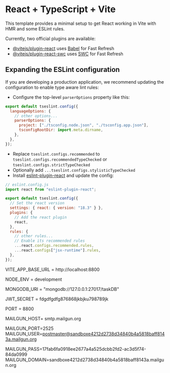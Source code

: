 # React + TypeScript + Vite

This template provides a minimal setup to get React working in Vite with HMR and some ESLint rules.

Currently, two official plugins are available:

- [@vitejs/plugin-react](https://github.com/vitejs/vite-plugin-react/blob/main/packages/plugin-react/README.md) uses [Babel](https://babeljs.io/) for Fast Refresh
- [@vitejs/plugin-react-swc](https://github.com/vitejs/vite-plugin-react-swc) uses [SWC](https://swc.rs/) for Fast Refresh

## Expanding the ESLint configuration

If you are developing a production application, we recommend updating the configuration to enable type aware lint rules:

- Configure the top-level `parserOptions` property like this:

```js
export default tseslint.config({
  languageOptions: {
    // other options...
    parserOptions: {
      project: ["./tsconfig.node.json", "./tsconfig.app.json"],
      tsconfigRootDir: import.meta.dirname,
    },
  },
});
```

- Replace `tseslint.configs.recommended` to `tseslint.configs.recommendedTypeChecked` or `tseslint.configs.strictTypeChecked`
- Optionally add `...tseslint.configs.stylisticTypeChecked`
- Install [eslint-plugin-react](https://github.com/jsx-eslint/eslint-plugin-react) and update the config:

```js
// eslint.config.js
import react from "eslint-plugin-react";

export default tseslint.config({
  // Set the react version
  settings: { react: { version: "18.3" } },
  plugins: {
    // Add the react plugin
    react,
  },
  rules: {
    // other rules...
    // Enable its recommended rules
    ...react.configs.recommended.rules,
    ...react.configs["jsx-runtime"].rules,
  },
});
```

<!-- // client/.env save the below config in side client root and save the file name as .env -->

VITE_APP_BASE_URL = http://localhost:8800

<!-- /server/.env    save the below config in side client root and save the file name as .env -->

NODE_ENV = development

MONGODB_URI = "mongodb://127.0.0.1:27017/taskDB"

JWT_SECRET = fdgdfgdfg876868jkbjku798789jk

PORT = 8800

MAILGUN_HOST= smtp.mailgun.org

MAILGUN_PORT=2525
MAILGUN_USER=postmaster@sandboxe4212d2738d34840b4a5818baff8143a.mailgun.org

MAILGUN_PASS=17fab6fa0918ee2677a4a525dcbb2fd2-ac3d5f74-84da0999
MAILGUN_DOMAIN=sandboxe4212d2738d34840b4a5818baff8143a.mailgun.org

```

```
